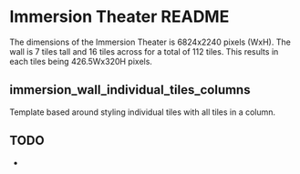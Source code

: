 # Immersion Theater README

The dimensions of the Immersion Theater is 6824x2240 pixels (WxH). The wall is 7 tiles tall and 16 tiles across for a total of 112 tiles. This results in each tiles being 426.5Wx320H pixels.

## immersion_wall_individual_tiles_columns

Template based around styling individual tiles with all tiles in a column.

## TODO

- 